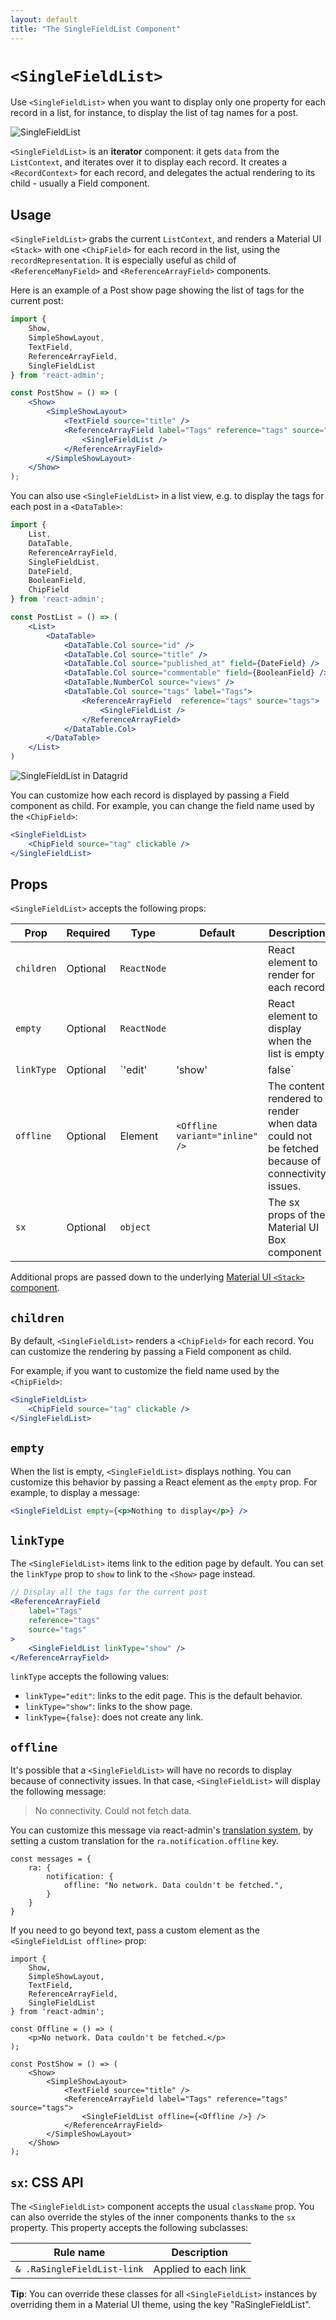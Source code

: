 ```yaml
---
layout: default
title: "The SingleFieldList Component"
---
```


# `<SingleFieldList>`

Use `<SingleFieldList>` when you want to display only one property for each record in a list, for instance, to display the list of tag names for a post.

![SingleFieldList](./img/ReferenceArrayField-default-child.png)

`<SingleFieldList>` is an **iterator** component: it gets `data` from the `ListContext`, and iterates over it to display each record. It creates a `<RecordContext>` for each record, and delegates the actual rendering to its child - usually a Field component. 

## Usage

`<SingleFieldList>` grabs the current `ListContext`, and renders a Material UI `<Stack>` with one `<ChipField>` for each record in the list, using the `recordRepresentation`. It is especially useful as child of `<ReferenceManyField>` and `<ReferenceArrayField>` components.

Here is an example of a Post show page showing the list of tags for the current post:

```jsx
import {
    Show,
    SimpleShowLayout,
    TextField,
    ReferenceArrayField,
    SingleFieldList
} from 'react-admin';

const PostShow = () => (
    <Show>
        <SimpleShowLayout>
            <TextField source="title" />
            <ReferenceArrayField label="Tags" reference="tags" source="tags">
                <SingleFieldList />
            </ReferenceArrayField>
        </SimpleShowLayout>
    </Show>
);
```

You can also use  `<SingleFieldList>` in a list view, e.g. to display the tags for each post in a `<DataTable>`:

```jsx
import { 
    List,
    DataTable,
    ReferenceArrayField,
    SingleFieldList,
    DateField,
    BooleanField,
    ChipField
} from 'react-admin';

const PostList = () => (
    <List>
        <DataTable>
            <DataTable.Col source="id" />
            <DataTable.Col source="title" />
            <DataTable.Col source="published_at" field={DateField} />
            <DataTable.Col source="commentable" field={BooleanField} />
            <DataTable.NumberCol source="views" />
            <DataTable.Col source="tags" label="Tags">
                <ReferenceArrayField  reference="tags" source="tags">
                    <SingleFieldList />
                </ReferenceArrayField>
            </DataTable.Col>
        </DataTable>
    </List>
)
```

![SingleFieldList in Datagrid](./img/singlefieldlist-datagrid.png)

You can customize how each record is displayed by passing a Field component as child. For example, you can change the field name used by the `<ChipField>`:

```jsx
<SingleFieldList>
    <ChipField source="tag" clickable />
</SingleFieldList>
```

## Props

`<SingleFieldList>` accepts the following props:

| Prop        | Required | Type                      | Default                        | Description                                     |
| ----------- | -------- | ------------------------- | ------------------------------ | ----------------------------------------------- |
| `children`  | Optional | `ReactNode`               |                                | React element to render for each record         |
| `empty`     | Optional | `ReactNode`               |                                | React element to display when the list is empty |
| `linkType`  | Optional | `'edit' | 'show' | false` | `edit`                         | The target of the link on each item             |
| `offline`   | Optional | Element                   | `<Offline variant="inline" />` | The content rendered to render when data could not be fetched because of connectivity issues. |
| `sx`        | Optional | `object`                  |                                | The sx props of the Material UI Box component   |

Additional props are passed down to the underlying [Material UI `<Stack>` component](https://mui.com/material-ui/react-stack/).

## `children`

By default, `<SingleFieldList>` renders a `<ChipField>` for each record. You can customize the rendering by passing a Field component as child. 

For example, if you want to customize the field name used by the `<ChipField>`:

```jsx
<SingleFieldList>
    <ChipField source="tag" clickable />
</SingleFieldList>
```

## `empty`

When the list is empty, `<SingleFieldList>` displays nothing. You can customize this behavior by passing a React element as the `empty` prop. For example, to display a message:

```jsx
<SingleFieldList empty={<p>Nothing to display</p>} />
```

## `linkType`

The `<SingleFieldList>` items link to the edition page by default. You can set the `linkType` prop to `show` to link to the `<Show>` page instead.

```jsx
// Display all the tags for the current post
<ReferenceArrayField
    label="Tags"
    reference="tags"
    source="tags"
>
    <SingleFieldList linkType="show" />
</ReferenceArrayField>
```

`linkType` accepts the following values:

* `linkType="edit"`: links to the edit page. This is the default behavior.
* `linkType="show"`: links to the show page.
* `linkType={false}`: does not create any link.

## `offline`

It's possible that a `<SingleFieldList>` will have no records to display because of connectivity issues. In that case, `<SingleFieldList>` will display the following message:

> No connectivity. Could not fetch data.

You can customize this message via react-admin's [translation system](./Translation.md), by setting a custom translation for the `ra.notification.offline` key.

```tsx
const messages = {
    ra: {
        notification: {
            offline: "No network. Data couldn't be fetched.",
        }
    }
}
```

If you need to go beyond text, pass a custom element as the `<SingleFieldList offline>` prop:

```tsx
import {
    Show,
    SimpleShowLayout,
    TextField,
    ReferenceArrayField,
    SingleFieldList
} from 'react-admin';

const Offline = () => (
    <p>No network. Data couldn't be fetched.</p>
);

const PostShow = () => (
    <Show>
        <SimpleShowLayout>
            <TextField source="title" />
            <ReferenceArrayField label="Tags" reference="tags" source="tags">
                <SingleFieldList offline={<Offline />} />
            </ReferenceArrayField>
        </SimpleShowLayout>
    </Show>
);
```

## `sx`: CSS API

The `<SingleFieldList>` component accepts the usual `className` prop. You can also override the styles of the inner components thanks to the `sx` property. This property accepts the following subclasses:

| Rule name                   | Description             |
|-----------------------------|-------------------------|
| `& .RaSingleFieldList-link` | Applied to each link    |

**Tip**: You can override these classes for all `<SingleFieldList>` instances by overriding them in a Material UI theme, using the key "RaSingleFieldList".
